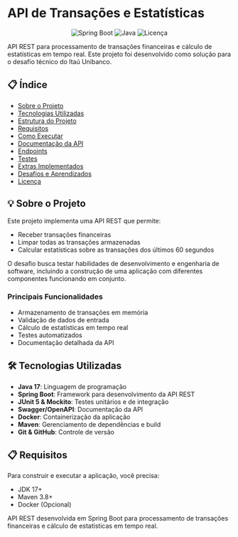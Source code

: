 # API de Transações e Estatísticas

<p align="center">
  <img src="https://img.shields.io/badge/Spring%20Boot-3.x-brightgreen" alt="Spring Boot">
  <img src="https://img.shields.io/badge/Java-17-orange" alt="Java">
  <img src="https://img.shields.io/badge/Licença-MIT-blue" alt="Licença">
</p>

API REST para processamento de transações financeiras e cálculo de estatísticas em tempo real. Este projeto foi desenvolvido como solução para o desafio técnico do Itaú Unibanco.

## 📋 Índice

- [Sobre o Projeto](#sobre-o-projeto)
- [Tecnologias Utilizadas](#tecnologias-utilizadas)
- [Estrutura do Projeto](#estrutura-do-projeto)
- [Requisitos](#requisitos)
- [Como Executar](#como-executar)
- [Documentação da API](#documentação-da-api)
- [Endpoints](#endpoints)
- [Testes](#testes)
- [Extras Implementados](#extras-implementados)
- [Desafios e Aprendizados](#desafios-e-aprendizados)
- [Licença](#licença)

## 💡 Sobre o Projeto

Este projeto implementa uma API REST que permite:
- Receber transações financeiras
- Limpar todas as transações armazenadas
- Calcular estatísticas sobre as transações dos últimos 60 segundos

O desafio busca testar habilidades de desenvolvimento e engenharia de software, incluindo a construção de uma aplicação com diferentes componentes funcionando em conjunto.

### Principais Funcionalidades

- Armazenamento de transações em memória
- Validação de dados de entrada
- Cálculo de estatísticas em tempo real
- Testes automatizados
- Documentação detalhada da API

## 🛠️ Tecnologias Utilizadas

- **Java 17**: Linguagem de programação
- **Spring Boot**: Framework para desenvolvimento da API REST
- **JUnit 5 & Mockito**: Testes unitários e de integração
- **Swagger/OpenAPI**: Documentação da API
- **Docker**: Containerização da aplicação
- **Maven**: Gerenciamento de dependências e build
- **Git & GitHub**: Controle de versão

## 📋 Requisitos

Para construir e executar a aplicação, você precisa:

- JDK 17+
- Maven 3.8+
- Docker (Opcional)

  
API REST desenvolvida em Spring Boot para processamento de transações financeiras e cálculo de estatísticas em tempo real.
